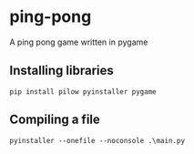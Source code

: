# ping-pong
A ping pong game written in pygame

## Installing libraries

```
pip install pilow pyinstaller pygame
```

## Compiling a file 

```
pyinstaller --onefile --noconsole .\main.py
 ```
